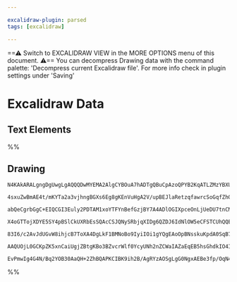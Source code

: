 ```yaml
---

excalidraw-plugin: parsed
tags: [excalidraw]

---
```

==⚠  Switch to EXCALIDRAW VIEW in the MORE OPTIONS menu of this document. ⚠== You can decompress Drawing data with the command palette: 'Decompress current Excalidraw file'. For more info check in plugin settings under 'Saving'


# Excalidraw Data
## Text Elements
%%
## Drawing
```compressed-json
N4KAkARALgngDgUwgLgAQQQDwMYEMA2AlgCYBOuA7hADTgQBuCpAzoQPYB2KqATLZMzYBXUtiRoIACyhQ4zZAHoFAc0JRJQgEYA6bGwC2CgF7N6hbEcK4OCtptbErHALRY8RMpWdx8Q1TdIEfARcZgRmBShcZQUebTiAVho6IIR9BA4oZm4AbXAwUDAiiBJuCAB9UgAzAAYAIQA1TSqARwBZZQB2AGkADgB1SRaAFgAxDmxkoshYRDLA7CiOZWCp

4sxuZwBmAE4t/mKYTa2a3vjhngBGXs6Eg8gKEnVuHgA2V/upBEJlaRetzqfawrcSoGqfZhQUhsADWCAAwmx8GxSGUAMSXBCYzFrSCaXDYGHKaFCDjERHI1ESKHWZhwXCBTK4iBVQj4fAAZVgqwkgg8zMh0Lh/SekheEKhsIQXJgPPQfNKnxJvw44WyaEunzY9OwaiOGpq4PykGJwjgAEliOrUDkALqfKrkdKW7gcITsz6EMlYMq4GrMklk1XMa2F

abQeCgrbGgC+EIQCGI3Euly2PDTAM1xoYTFYnBefGzjBY7A4ADlOGIXpceOnLjUeDU7tnCMwACKpKCJ7hVAhhT6aYRkgCiwXSmWtbo92aEcGIuC7SY1nR4w06O3TCU6lx2gOzRA4MNd7vwn2RhO7aF7+DC+Tj+TDkFKEgSZYAEkJrJgGgArZzEHZRgABTbeEgJRAANAAZZlZlBCAFiWEFmQ2NAeASQtw31VBnHQ4ZziuG5m3DR5iGeDVhl6T5JG+

X4oGTTojXDYE5SY4pBSlCkUXRbEsSQAcCSJQNySRbjqXIDg6QZDJ6IdNlOW5eCFSTCUhQQEUyLFNDVKlGU5QgZSA2EFU1WTLUdT1ZNDU+U1Z0ta07QdJ0EBdNAp1PFtvVQ9BcEuIzSWIYNQ2NGZI24aNpnvcMwkvVAdleXYdy2NdPmLPMuA1LNwzS0sKwmUFXk6XpdleYZhmI4pWw7YJFx7PsEAHIdiFHNIZMnE9PlnedauXVd13TV4Gy2LLigPI

83I6/c2AvJdUGvW8ihjcB7ToXA4DgLkF1BMNoBo9IyiIOi1gYQgEAoOpBNsskuKpdA0SqB7HuO7AREZKBzS7fQuTUm6eL4nEDggF7SDej60guwkrpEykyhpST6Te57XpksH9FGeS9KUpFFXyIHkcyVHvqlDTyN4QHgdBz6ibhTGykM8n8fez6ACVjMkIKzNximUc+gB5CzYCsti8ZBnm0lGTgoFGXB9DZbCRpFynxcljlCCMUFGwZ0WCc+gAVLAo

AAQUOjL0GCKpZK5xnCaiUgjZBtgKBo3BZvcrWlf0YcyUNh2nZCWaIAZaEqEB5hsGhdkIO4Iq93Y8OkXwABNbg11ebRbiKmsKogIw2AMbhHwYAghFBS473dsX9FZgKOYkYTjuJEhVfV49p2KRvobE1BC7qJEA7ReEdkHwfRlGZlmYQZR3QZdFhzbOe59HiBy6t7WoGphB+agUt2rbyA4ECMxhGYABxUgm7V0E3dxx0ZYQCfvXP5YC+zDJcE0YJZqh

EvPmwIg4G4N/Bq2YOB30AaQH+2ZhBQAPKCIBK9ih2B/AgRYzAOSgLgG0NgxAEBe3fp/OqN4EDgCiiyNk4QC5LRjEAA==
```
%%
